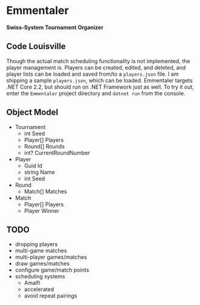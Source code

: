 # Emmentaler

**Swiss-System Tournament Organizer**

## Code Louisville

Though the actual match scheduling functionality is not implemented, the
player management _is_. Players can be created, edited, and deleted, and
player lists can be loaded and saved from/to a `players.json` file. I am
shipping a sample `players.json`, which can be loaded. Emmentaler
targets .NET Core 2.2, but should run on .NET Framework just as well. To
try it out, enter the `Emmentaler` project directory and `dotnet run`
from the console.

## Object Model

- Tournament
  - int Seed
  - Player[] Players
  - Round[] Rounds
  - int? CurrentRoundNumber
- Player
  - Guid Id
  - string Name
  - int Seed
- Round
  - Match[] Matches
- Match
  - Player[] Players
  - Player Winner

## TODO

- dropping players
- multi-game matches
- multi-player games/matches
- draw games/matches
- configure game/match points
- scheduling systems
  - Amalfi
  - accelerated
  - avoid repeat pairings

